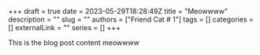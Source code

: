 +++ 
draft = true
date = 2023-05-29T18:28:49Z
title = "Meowwww"
description = ""
slug = ""
authors = ["Friend Cat # 1"]
tags = []
categories = []
externalLink = ""
series = []
+++

This is the blog post content meowwww